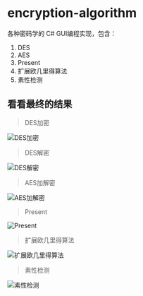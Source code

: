 # encryption-algorithm

各种密码学的 C# GUI编程实现，包含：  
1. DES  
2. AES  
3. Present  
4. 扩展欧几里得算法  
5. 素性检测  

## 看看最终的结果

> DES加密  

![DES加密](https://github.com/usecodelee/encryption-algorithm/blob/master/imgs/desjia.png)

> DES解密  

![DES解密](https://github.com/usecodelee/encryption-algorithm/blob/master/imgs/desjian.png)

> AES加解密  

![AES加解密](https://github.com/usecodelee/encryption-algorithm/blob/master/imgs/aes.png)

> Present  

![Present](https://github.com/usecodelee/encryption-algorithm/blob/master/imgs/parent.png)

> 扩展欧几里得算法  

![扩展欧几里得算法](https://github.com/usecodelee/encryption-algorithm/blob/master/imgs/Euclidean.png)

> 素性检测  

![素性检测](https://github.com/usecodelee/encryption-algorithm/blob/master/imgs/Miller-Rabin.png)
